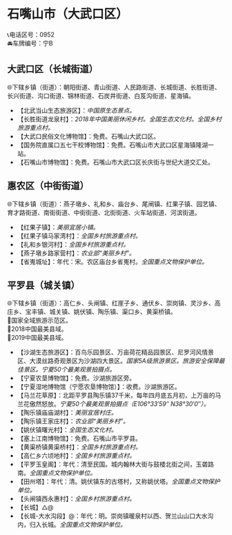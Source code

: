 # 石嘴山市（大武口区）  
📞电话区号：0952  
🚘车牌编号：宁B  

## 大武口区（长城街道）  
🌐下辖乡镇（街道）：朝阳街道、青山街道、人民路街道、长城街道、长胜街道、长兴街道、沟口街道、锦林街道、石炭井街道、白芨沟街道、星海镇。   
  
* 【北武当山生态旅游区】：*中国原生态景点。*  
* 【长胜街道龙泉村】：*2018年中国美丽休闲乡村。全国生态文化村。全国乡村旅游重点村。*  
* 【大武口民俗文化博物馆】：免费。石嘴山大武口区。   
* 【国务院直属口五七干校博物馆】：免费。石嘴山市大武口区星海镇隆湖一站。   
* 【石嘴山市博物馆】：免费。石嘴山市大武口区长庆街与世纪大道交汇处。   

## 惠农区（中街街道）  
🌐下辖乡镇（街道）：燕子墩乡、礼和乡、庙台乡、尾闸镇、红果子镇、园艺镇、育才路街道、南街街道、中街街道、北街街道、火车站街道、河滨街道。   
  
* 【红果子镇】：*美丽宜居小镇。*  
* 【红果子镇马家湾村】：*全国乡村旅游重点村。*  
* 【礼和乡银河村】：*全国乡村旅游重点村。*  
* 【燕子墩乡路家营村】：*农业部“美丽乡村”。*  
* 【省嵬城址】：年代：宋。农区庙台乡省嵬村。*全国重点文物保护单位。*  

## 平罗县（城关镇）  
🌐下辖乡镇（街道）：高仁乡、头闸镇、红崖子乡、通伏乡、崇岗镇、灵沙乡、高庄乡、宝丰镇、城关镇、姚伏镇、陶乐镇、渠口乡、黄渠桥镇。   
🚩国家全域旅游示范区。   
🏅2018中国最美县域。   
🏅2019中国最美县域。   
  
* 【沙湖生态旅游区】：百鸟乐园景区、万亩荷花精品园景区、尼罗河风情景区、大漠丝路奇观景区为沙湖四大景区。*国家5A级旅游景区。旅游安全保障最佳景区。宁夏50个最美观景拍摄点。*  
* 【宁夏农垦博物馆】：免费。沙湖旅游区旁。   
* 【宁夏湿地博物馆（宁愿农垦博物馆）】：收费。沙湖旅游区。   
* 【马兰花草原】：北距平罗县陶乐镇37千米，每年四月底五月初，上万亩的马兰花傲然怒放。*宁夏50个最美观景拍摄点（E106°33′59″  N38°30′0″）。*  
* 【陶乐镇庙庙湖村】：*美丽宜居村庄。*  
* 【陶乐镇王家庄村】：*农业部“美丽乡村”。*  
* 【姚伏镇曙光村】：*全国生态文化村。*  
* 【塞上江南博物馆】：免费。石嘴山市平罗县。   
* 【黄渠桥镇黄渠桥村】：*全国乡村旅游重点村。*  
* 【高仁乡六顷地村】：*全国乡村旅游重点村。*  
* 【平罗玉皇阁】：年代：清至民国。城内翰林大街与鼓楼北街之间，玉砻路南。*全国重点文物保护单位。*  
* 【田州塔】：年代：清。姚伏镇东的古塔村，又称姚伏塔。*全国重点文物保护单位。*  
* 【头闸镇西永惠村】：*全国乡村旅游重点村。*    
* 【长城】△@  
* 【长城-大水沟段】@：年代：明。崇岗镇暖泉村以西、贺兰山山口大水沟内，归入长城。*全国重点文物保护单位。*  